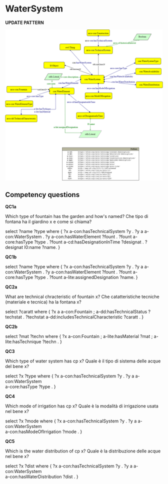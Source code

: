 # WaterSystem 

**UPDATE PATTERN**


![WaterSystem pattern graph](https://github.com/ICCD-MiBACT/ArCo/blob/DEV-1.3.0/ArCo-release/Documentation/ArchitecturalOrLandscapeHeritage/WaterSysterm/WaterSystem-Pattern.drawio.png?raw=true)



## Competency questions

**QC1a**

Which type of fountain has the garden and how's named?
Che tipo di fontana ha il giardino x e come si chiama?

select ?name ?type where {
?x a-con:hasTechnicalSystem ?y .
?y a a-con:WaterSystem .
?y a-con:hasWaterElement ?fount .
?fount a-core:hasType ?type .
?fount a-cd:hasDesignationInTime ?designat .
?designat l0:name ?name.
}


**QC1b**

select ?name ?type where {
?x a-con:hasTechnicalSystem ?y .
?y a a-con:WaterSystem .
?y a-con:hasWaterElement ?fount .
?fount a-core:hasType ?type .
?fount a-lite:assignedDesignation ?name.
}


**QC2a**

What are technical chracteristic of fountain x?
Che catatteristiche tecniche (materiale e tecnica) ha la fontana x?

select ?caratt where {
?x a a-con:Fountain ;
a-dd:hasTechnicalStatus ?techstat .
?techstat a-dd:includesTechnicalCharacteristic ?caratt .
} 


**QC2b**

select ?mat ?techn where {
?x a-con:Fountain ;
a-lite:hasMaterial ?mat ;
a-lite:hasTechnique ?techn .
} 


**QC3**

Which type of water system has cp x?
Quale è il tipo di sistema delle acque del bene x?

select ?x ?type where {
?x a-con:hasTechnicalSystem ?y .
?y a a-con:WaterSystem  
a-core:hasType ?type .
}

**QC4**

Which mode of irrigation has cp x?
Quale è la modalità di irrigazione usata nel bene x?

select ?x ?mode where {
?x a-con:hasTechnicalSystem ?y .
?y a a-con:WaterSystem  
a-con:hasModeOfIrrigation ?mode .
}


**QC5**

Which is the water distribution of cp x?
Quale è la distribuzione delle acque nel bene x?

select ?x ?dist where {
?x a-con:hasTechnicalSystem ?y .
?y a a-con:WaterSystem  
a-con:hasWaterDistribution ?dist .
}
